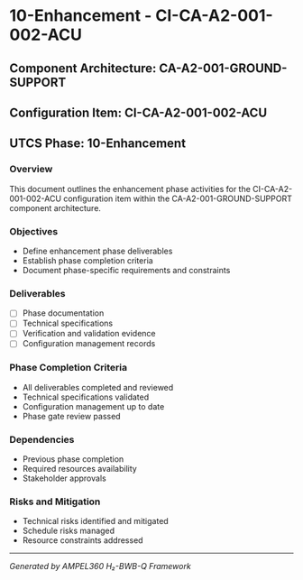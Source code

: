# 10-Enhancement - CI-CA-A2-001-002-ACU

## Component Architecture: CA-A2-001-GROUND-SUPPORT
## Configuration Item: CI-CA-A2-001-002-ACU
## UTCS Phase: 10-Enhancement

### Overview
This document outlines the enhancement phase activities for the CI-CA-A2-001-002-ACU configuration item within the CA-A2-001-GROUND-SUPPORT component architecture.

### Objectives
- Define enhancement phase deliverables
- Establish phase completion criteria
- Document phase-specific requirements and constraints

### Deliverables
- [ ] Phase documentation
- [ ] Technical specifications
- [ ] Verification and validation evidence
- [ ] Configuration management records

### Phase Completion Criteria
- All deliverables completed and reviewed
- Technical specifications validated
- Configuration management up to date
- Phase gate review passed

### Dependencies
- Previous phase completion
- Required resources availability
- Stakeholder approvals

### Risks and Mitigation
- Technical risks identified and mitigated
- Schedule risks managed
- Resource constraints addressed

---
*Generated by AMPEL360 H₂-BWB-Q Framework*
